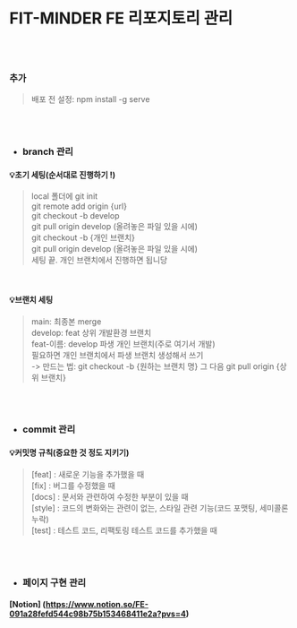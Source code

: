 # FIT-MINDER FE 리포지토리 관리

<br><br>
### 추가
> 배포 전 설정: npm install -g serve


<br><br>
* ### branch 관리
#### 💡초기 세팅(순서대로 진행하기 !)
> local 폴더에 git init <br>
> git remote add origin {url} <br>
> git checkout -b develop <br>
> git pull origin develop (올려놓은 파일 있을 시에)<br>
> git checkout -b {개인 브랜치}<br>
> git pull origin develop (올려놓은 파일 있을 시에)<br>
> 세팅 끝. 개인 브랜치에서 진행하면 됩니당
<br>

#### 💡브랜치 세팅 
> main: 최종본 merge<br>
> develop: feat 상위 개발환경 브랜치<br>
> feat-이름: develop 파생 개인 브랜치(주로 여기서 개발)<br>
> 필요하면 개인 브랜치에서 파생 브랜치 생성해서 쓰기<br>
-> 만드는 법: git checkout -b {원하는 브랜치 명} 그 다음 git pull origin {상위 브랜치}

<br><br>

* ### commit 관리
#### 💡커밋명 규칙(중요한 것 정도 지키기)
> [feat] : 새로운 기능을 추가했을 때<br>
> [fix] : 버그를 수정했을 때<br>
> [docs] : 문서와 관련하여 수정한 부분이 있을 때<br>
> [style] : 코드의 변화와는 관련이 없는, 스타일 관련 기능(코드 포맷팅, 세미콜론 누락)<br>
> [test] : 테스트 코드, 리팩토링 테스트 코드를 추가했을 때<br>

<br><br>


* ### 페이지 구현 관리
#### [Notion] (https://www.notion.so/FE-091a28fefd544c98b75b153468411e2a?pvs=4)

